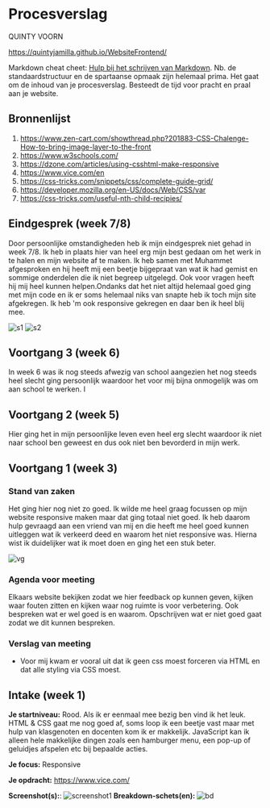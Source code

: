# Procesverslag
QUINTY VOORN

https://quintyjamilla.github.io/WebsiteFrontend/

Markdown cheat cheet: [Hulp bij het schrijven van Markdown](https://github.com/adam-p/markdown-here/wiki/Markdown-Cheatsheet). Nb. de standaardstructuur en de spartaanse opmaak zijn helemaal prima. Het gaat om de inhoud van je procesverslag. Besteedt de tijd voor pracht en praal aan je website.


## Bronnenlijst
1. https://www.zen-cart.com/showthread.php?201883-CSS-Chalenge-How-to-bring-image-layer-to-the-front
2. https://www.w3schools.com/
3. https://dzone.com/articles/using-csshtml-make-responsive
4. https://www.vice.com/en
5. https://css-tricks.com/snippets/css/complete-guide-grid/
6. https://developer.mozilla.org/en-US/docs/Web/CSS/var
7. https://css-tricks.com/useful-nth-child-recipies/



## Eindgesprek (week 7/8)

Door persoonlijke omstandigheden heb ik mijn eindgesprek niet gehad in week 7/8. Ik heb in plaats hier van heel erg mijn best gedaan om het werk in te halen en mijn website af te maken. Ik heb samen met Muhammet afgesproken en hij heeft mij een beetje bijgepraat van wat ik had gemist en sommige onderdelen die ik niet begreep uitgelegd. Ook voor vragen heeft hij mij heel kunnen helpen.Ondanks dat het niet altijd helemaal goed ging met mijn code en ik er soms helemaal niks van snapte heb ik toch mijn site afgekregen. Ik heb 'm ook responsive gekregen en daar ben ik heel blij mee. 

![s1](/images/site1.png)
![s2](/images/site2.png)


## Voortgang 3 (week 6)

In week 6 was ik nog steeds afwezig van school aangezien het nog steeds heel slecht ging persoonlijk waardoor het voor mij bijna onmogelijk was om aan school te werken. I


## Voortgang 2 (week 5)

Hier ging het in mijn persoonlijke leven even heel erg slecht waardoor ik niet naar school ben geweest en dus ook niet ben bevorderd in mijn werk. 


## Voortgang 1 (week 3)

### Stand van zaken

Het ging hier nog niet zo goed. Ik wilde me heel graag focussen op mijn website responsive maken maar dat ging totaal niet goed. Ik heb daarom hulp gevraagd aan een vriend van mij en die heeft me heel goed kunnen uitleggen wat ik verkeerd deed en waarom het niet responsive was. Hierna wist ik duidelijker wat ik moet doen en ging het een stuk beter. 

![vg](/images/voortgang.png)

### Agenda voor meeting

Elkaars website bekijken zodat we hier feedback op kunnen geven, kijken waar fouten zitten en kijken waar nog ruimte is voor verbetering. Ook bespreken wat er wel goed is en waarom. 
Opschrijven wat er niet goed gaat zodat we dit kunnen bespreken. 

### Verslag van meeting

- Voor mij kwam er vooral uit dat ik geen css moest forceren via HTML en dat alle styling via CSS moest. 



## Intake (week 1)

**Je startniveau:** Rood. Als ik er eenmaal mee bezig ben vind ik het leuk. HTML & CSS gaat me nog goed af, soms loop ik een beetje vast maar met hulp van klasgenoten en docenten kom ik er makkelijk. JavaScript kan ik alleen hele makkelijke dingen zoals een hamburger menu, een pop-up of geluidjes afspelen etc bij bepaalde acties.

**Je focus:** Responsive

**Je opdracht:** https://www.vice.com/

**Screenshot(s):**: 
![screenshot1](/images/website-01.png)
**Breakdown-schets(en):** 
![bd](/images/breakdown-01.png)
